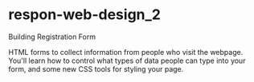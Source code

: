 # respon-web-design_2
Building Registration Form

HTML forms to collect information from people who visit the webpage.
You'll learn how to control what types of data people can type into your form, and some new CSS tools for styling your page.
